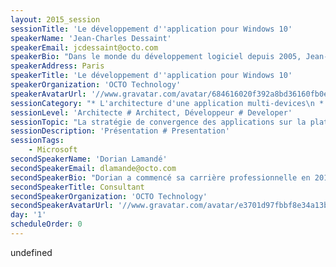 ```yaml
---
layout: 2015_session
sessionTitle: 'Le développement d''application pour Windows 10'
speakerName: 'Jean-Charles Dessaint'
speakerEmail: jcdessaint@octo.com
speakerBio: "Dans le monde du développement logiciel depuis 2005, Jean-Charles est un passioné des technologies de l'écosystème Microsoft.\n Il a eu l'occasion de participer à de nombreux projets, petits et grands, et a à cœur de rester en phase avec les dernières technologies et méthodologies du moment."
speakerAddress: Paris
speakerTitle: 'Le développement d''application pour Windows 10'
speakerOrganization: 'OCTO Technology'
speakerAvatarUrl: '//www.gravatar.com/avatar/684616020f392a8bd36160fb0effd4f9?size=200&default=mm'
sessionCategory: "* L'architecture d'une application multi-devices\n * Les nouveaux composants apportés par Windows 10"
sessionLevel: 'Architecte # Architect, Développeur # Developer'
sessionTopic: "La stratégie de convergence des applications sur la plateforme de Microsoft est renforcée par la venue de Windows 10 et des \"Universal Windows Applications\" qui pourront s'executer, avec le même source, sur :\n - PC\n - Tablettes\n - Smartphones\n - Xbox One\n - Hololens\n Dans cette session, nous allons vous présenter les nouveautes de cette dernière mouture du framework, au travers d'une application développé par Octo, pour Octo : AskBob"
sessionDescription: 'Présentation # Presentation'
sessionTags:
    - Microsoft
secondSpeakerName: 'Dorian Lamandé'
secondSpeakerEmail: dlamande@octo.com
secondSpeakerBio: "Dorian a commencé sa carrière professionnelle en 2010 dans le développement d'applications .NET.\n Il a rejoint Octo Technlogy en Mai dernier en tant que Consultant, notamment sur les technlogies Microsoft.\n Durant son parcours professionnel, Dorian a pu participé a de nombreux projets autour de la plateforme .NET.\n Passionné par les nouvelles technologies, il est sans cesse à la recherche de la dernière innovation."
secondSpeakerTitle: Consultant
secondSpeakerOrganization: 'OCTO Technology'
secondSpeakerAvatarUrl: '//www.gravatar.com/avatar/e3701d97fbbf8e34a13b4f19df42d970?size=200&default=mm'
day: '1'
scheduleOrder: 0
---
```


undefined
